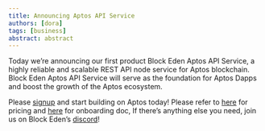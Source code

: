 ```yaml
---
title: Announcing Aptos API Service
authors: [dora]
tags: [business]
abstract: abstract
---
```

Today we’re announcing our first product Block Eden Aptos API Service,
a highly reliable and scalable REST API node service for Aptos
blockchain. Block Eden Aptos API Service will serve as the foundation
for Aptos Dapps and boost the growth of the Aptos ecosystem.

Please [signup](https://app.blockeden.xyz/sign-up/) and start building
on Aptos today! Please refer to [here](https://blockeden.xyz/pricing)
for pricing and [here](https://blockeden.xyz/docs/intro) for onboarding doc,
If there’s anything else you need, join us on Block Eden’s
[discord](https://discord.gg/GqzTYQ4YNa)!
